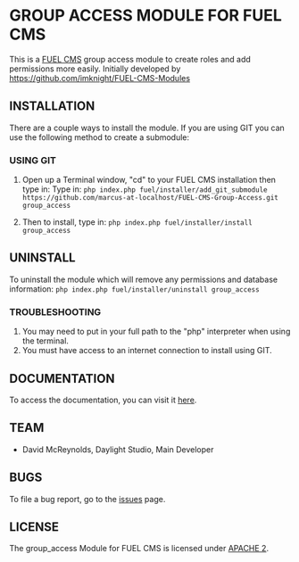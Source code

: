 # GROUP ACCESS MODULE FOR FUEL CMS
This is a [FUEL CMS](http://www.getfuelcms.com) group access module to create roles and add permissions more easily. Initially developed by https://github.com/imknight/FUEL-CMS-Modules

## INSTALLATION
There are a couple ways to install the module. If you are using GIT you can use the following method
to create a submodule:

### USING GIT
1. Open up a Terminal window, "cd" to your FUEL CMS installation then type in:
Type in:
``php index.php fuel/installer/add_git_submodule https://github.com/marcus-at-localhost/FUEL-CMS-Group-Access.git group_access``

2. Then to install, type in:
``php index.php fuel/installer/install group_access``


## UNINSTALL

To uninstall the module which will remove any permissions and database information:
``php index.php fuel/installer/uninstall group_access``

### TROUBLESHOOTING
1. You may need to put in your full path to the "php" interpreter when using the terminal.
2. You must have access to an internet connection to install using GIT.


## DOCUMENTATION
To access the documentation, you can visit it [here](http://docs.getfuelcms.com/modules/group_access).

## TEAM
* David McReynolds, Daylight Studio, Main Developer

## BUGS
To file a bug report, go to the [issues](https://github.com/marcus-at-localhost/FUEL-CMS-Group-Access/issues) page.

## LICENSE
The group_access Module for FUEL CMS is licensed under [APACHE 2](http://www.apache.org/licenses/LICENSE-2.0).
